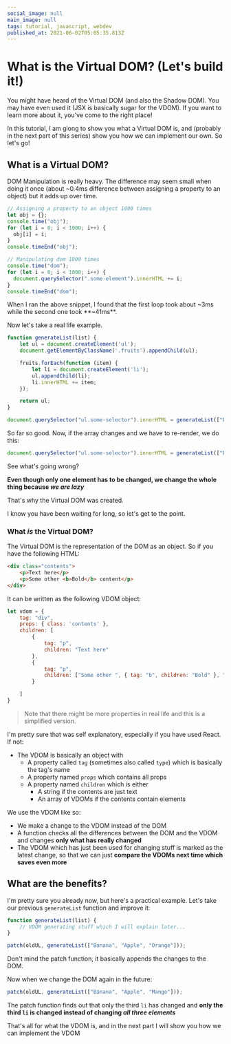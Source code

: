 ```yaml
---
social_image: null
main_image: null
tags: tutorial, javascript, webdev
published_at: 2021-06-02T05:05:35.813Z
---
```


# What is the Virtual DOM? (Let's build it!)

You might have heard of the Virtual DOM (and also the Shadow DOM). You may have even used it (JSX is basically sugar for the VDOM). If you want to learn more about it, you've come to the right place!

In this tutorial, I am giong to show you what a Virtual DOM is, and (probably in the next part of this series) show you how we can implement our own. So let's go!

## What is a Virtual DOM?

DOM Manipulation is really heavy. The difference may seem small when doing it once (about ~0.4ms difference between assigning a property to an object) but it adds up over time.

```js
// Assigning a property to an object 1000 times
let obj = {};
console.time("obj");
for (let i = 0; i < 1000; i++) {
  obj[i] = i;
}
console.timeEnd("obj");

// Manipulating dom 1000 times
console.time("dom");
for (let i = 0; i < 1000; i++) {
  document.querySelector(".some-element").innerHTML += i;
}
console.timeEnd("dom");
```

When I ran the above snippet, I found that the first loop took about ~3ms while the second one took **~41ms**.

Now let's take a real life example. 

```js
function generateList(list) {
    let ul = document.createElement('ul');
    document.getElementByClassName('.fruits').appendChild(ul);

    fruits.forEach(function (item) {
        let li = document.createElement('li');
        ul.appendChild(li);
        li.innerHTML += item;
    });

    return ul;
}

document.querySelector("ul.some-selector").innerHTML = generateList(["Banana", "Apple", "Orange"])
```

So far so good. Now, if the array changes and we have to re-render, we do this:

```js
document.querySelector("ul.some-selector").innerHTML = generateList(["Banana", "Apple", "Mango"])
```

See what's going wrong?

**Even though only one element has to be changed, we change the whole thing because _we are lazy_**

That's why the Virtual DOM was created. 

I know you have been waiting for long, so let's get to the point.

### What _is_ the Virtual DOM?

The Virtual DOM is the representation of the DOM as an object. So if you have the following HTML:

```html
<div class="contents">
    <p>Text here</p>
    <p>Some other <b>Bold</b> content</p>
</div>
```

It can be written as the following VDOM object:

```js
let vdom = {
    tag: "div",
    props: { class: 'contents' },
    children: [
        {
            tag: "p",
            children: "Text here"
        },
        {
            tag: "p",
            children: ["Some other ", { tag: "b", children: "Bold" }, " content"]
        }

    ]
}
```

> Note that there might be more properties in real life and this is a simplified version.

I'm pretty sure that was self explanatory, especially if you have used React. If not:
- The VDOM is basically an object with 
  - A property called `tag` (sometimes also called `type`) which is basically the tag's name
  - A property named `props` which contains all props
  - A property named `children` which is either 
    - A string if the contents are just text
    - An array of VDOMs if the contents contain elements

We use the VDOM like so: 
- We make a change to the VDOM instead of the DOM
- A function checks all the differences between the DOM and the VDOM and changes **only what has really changed**
- The VDOM which has just been used for changing stuff is marked as the latest change, so that we can just **compare the VDOMs next time which saves even more**

## What are the benefits?

I'm pretty sure you already now, but here's a practical example. Let's take our previous `generateList` function and improve it:

```js
function generateList(list) {
    // VDOM generating stuff which I will explain later...
}

patch(oldUL, generateList(["Banana", "Apple", "Orange"]));
```

Don't mind the patch function, it basically appends the changes to the DOM.

Now when we change the DOM again in the future:

```js
patch(oldUL, generateList(["Banana", "Apple", "Mango"]));
```

The patch function finds out that only the third `li` has changed and **only the third `li` is changed instead of changing _all three elements_**

That's all for what the VDOM is, and in the next part I will show you how we can implement the VDOM